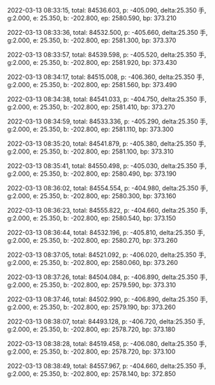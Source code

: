 2022-03-13 08:33:15, total: 84536.603, p: -405.090, delta:25.350 手, g:2.000, e: 25.350, b: -202.800, ep: 2580.590, bp: 373.210

2022-03-13 08:33:36, total: 84532.500, p: -405.660, delta:25.350 手, g:2.000, e: 25.350, b: -202.800, ep: 2581.300, bp: 373.370

2022-03-13 08:33:57, total: 84539.598, p: -405.520, delta:25.350 手, g:2.000, e: 25.350, b: -202.800, ep: 2581.920, bp: 373.430

2022-03-13 08:34:17, total: 84515.008, p: -406.360, delta:25.350 手, g:2.000, e: 25.350, b: -202.800, ep: 2581.560, bp: 373.490

2022-03-13 08:34:38, total: 84541.033, p: -404.750, delta:25.350 手, g:2.000, e: 25.350, b: -202.800, ep: 2581.410, bp: 373.270

2022-03-13 08:34:59, total: 84533.336, p: -405.290, delta:25.350 手, g:2.000, e: 25.350, b: -202.800, ep: 2581.110, bp: 373.300

2022-03-13 08:35:20, total: 84541.879, p: -405.380, delta:25.350 手, g:2.000, e: 25.350, b: -202.800, ep: 2581.100, bp: 373.310

2022-03-13 08:35:41, total: 84550.498, p: -405.030, delta:25.350 手, g:2.000, e: 25.350, b: -202.800, ep: 2580.490, bp: 373.190

2022-03-13 08:36:02, total: 84554.554, p: -404.980, delta:25.350 手, g:2.000, e: 25.350, b: -202.800, ep: 2580.300, bp: 373.160

2022-03-13 08:36:23, total: 84555.822, p: -404.660, delta:25.350 手, g:2.000, e: 25.350, b: -202.800, ep: 2580.540, bp: 373.150

2022-03-13 08:36:44, total: 84532.196, p: -405.810, delta:25.350 手, g:2.000, e: 25.350, b: -202.800, ep: 2580.270, bp: 373.260

2022-03-13 08:37:05, total: 84521.092, p: -406.020, delta:25.350 手, g:2.000, e: 25.350, b: -202.800, ep: 2580.060, bp: 373.260

2022-03-13 08:37:26, total: 84504.084, p: -406.890, delta:25.350 手, g:2.000, e: 25.350, b: -202.800, ep: 2579.590, bp: 373.310

2022-03-13 08:37:46, total: 84502.990, p: -406.890, delta:25.350 手, g:2.000, e: 25.350, b: -202.800, ep: 2579.190, bp: 373.260

2022-03-13 08:38:07, total: 84493.128, p: -406.720, delta:25.350 手, g:2.000, e: 25.350, b: -202.800, ep: 2578.720, bp: 373.180

2022-03-13 08:38:28, total: 84519.458, p: -406.080, delta:25.350 手, g:2.000, e: 25.350, b: -202.800, ep: 2578.720, bp: 373.100

2022-03-13 08:38:49, total: 84557.967, p: -404.660, delta:25.350 手, g:2.000, e: 25.350, b: -202.800, ep: 2578.140, bp: 372.850
